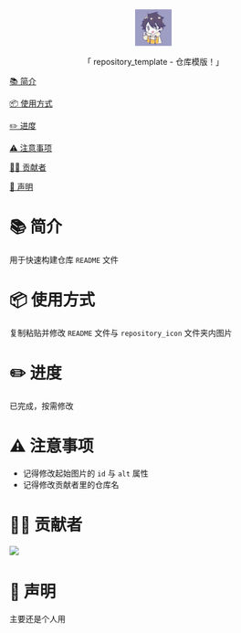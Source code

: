 <div align="center">
  <img id="repository_template" width="64" alt="repository_template" src="repository_icon/icon.jpg">
  <p>「 repository_template - 仓库模版！」</p>
</div>

[📚 简介](#📚-简介)

[📦 使用方式](#📦️-使用方式)

[✏️️ 进度](#✏️-进度)

[⚠️️ 注意事项](#⚠️️-注意事项)

[🧑‍💻 贡献者](#🧑‍💻-贡献者)

[📣️ 声明](#📣️-声明)

# 📚 简介

用于快速构建仓库 `README` 文件

# 📦 使用方式

复制粘贴并修改 `README` 文件与 `repository_icon` 文件夹内图片

# ✏️ 进度

已完成，按需修改

# ⚠️️ 注意事项

- 记得修改起始图片的 `id` 与 `alt` 属性
- 记得修改贡献者里的仓库名

# 🧑‍💻 贡献者

<a href="https://github.com/Cierra-Runis/repository_template/graphs/contributors">
  <img src="https://contrib.rocks/image?repo=Cierra-Runis/repository_template" />
</a>

# 📣️ 声明

主要还是个人用
